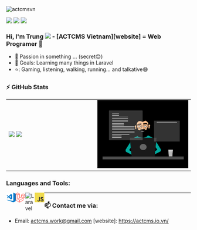 <img src="https://komarev.com/ghpvc/?username=actcmsvn&label=Lượt%20truy%20cập%20trang&color=91C788&style=flat" alt="actcmsvn" />

<a href="https://www.facebook.com/actcmsvn" target="_blank"> <img src="https://img.shields.io/badge/-Facebok-blue"></a>
<a href="https://www.youtube.com/channel/UC5LHtlivr9kx59QMaOWWgjQ" target="_blank"> <img src="https://img.shields.io/youtube/channel/subscribers/UC5LHtlivr9kx59QMaOWWgjQ?style=social"></a>
<a href="https://actcms.io.vn/" target="_blank"> <img src="https://img.shields.io/website?down_color=lightgrey&down_message=offline&up_color=91C788&up_message=online&url=https%3A%2F%2Fhttps://actcms.io.vn%2F"></a>

### Hi, I'm Trung <img src="https://media.giphy.com/media/hvRJCLFzcasrR4ia7z/giphy.gif" width="25px"> - [ACTCMS Vietnam][website] = Web Programer 🌻

- 🔭 Passion in something ... (secret😊)
- 💪 Goals: Learning many things in Laravel
- ⭐: Gaming, listening, walking, running... and talkative😅

### :zap: GitHub Stats

<table>
<tr>
  <td width="48%">
    <img src="https://github-readme-stats.vercel.app/api?username=actcmsvn&show_icons=true&theme=radical" />
    <img src="https://github-readme-stats.vercel.app/api/top-langs/?username=actcmsvn&layout=compact&show_icons=true&hide_border=true&theme=radical" />
    
  </td>
   <td width="52%"><img alt="gif" src="./img/coding.gif"/></td>
</tr>
<table>

### Languages and Tools:

<img align="left" alt="Visual Studio Code" width="26px" src="./img/visual-studio-code.png" />
<img align="left" alt="Laravel" width="26px" src="./img/laravel.png" />
  <img align="left" alt="Laravel" width="26px" src="./img/php.ico" />
    <img align="left" alt="Laravel" width="26px" src="./img/js.png" />

---

### 📫 Contact me via:

- Email: actcms.work@gmail.com
[website]: https://actcms.io.vn/
